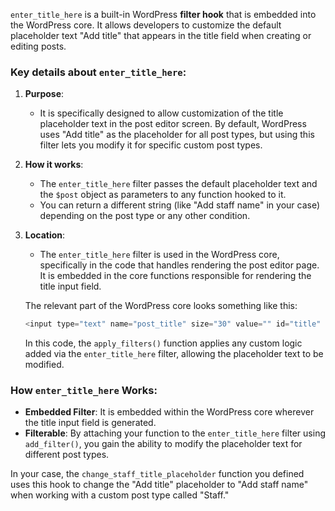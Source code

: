 `enter_title_here` is a built-in WordPress **filter hook** that is embedded into the WordPress core. It allows developers to customize the default placeholder text "Add title" that appears in the title field when creating or editing posts.

### Key details about `enter_title_here`:

1. **Purpose**: 
   - It is specifically designed to allow customization of the title placeholder text in the post editor screen. By default, WordPress uses "Add title" as the placeholder for all post types, but using this filter lets you modify it for specific custom post types.

2. **How it works**:
   - The `enter_title_here` filter passes the default placeholder text and the `$post` object as parameters to any function hooked to it.
   - You can return a different string (like "Add staff name" in your case) depending on the post type or any other condition.

3. **Location**:
   - The `enter_title_here` filter is used in the WordPress core, specifically in the code that handles rendering the post editor page. It is embedded in the core functions responsible for rendering the title input field.

   The relevant part of the WordPress core looks something like this:

   ```php
   <input type="text" name="post_title" size="30" value="" id="title" spellcheck="true" autocomplete="off" placeholder="<?php echo apply_filters( 'enter_title_here', __( 'Add title' ), $post ); ?>">
   ```

   In this code, the `apply_filters()` function applies any custom logic added via the `enter_title_here` filter, allowing the placeholder text to be modified.

### How `enter_title_here` Works:

- **Embedded Filter**: It is embedded within the WordPress core wherever the title input field is generated.
- **Filterable**: By attaching your function to the `enter_title_here` filter using `add_filter()`, you gain the ability to modify the placeholder text for different post types.

In your case, the `change_staff_title_placeholder` function you defined uses this hook to change the "Add title" placeholder to "Add staff name" when working with a custom post type called "Staff."
